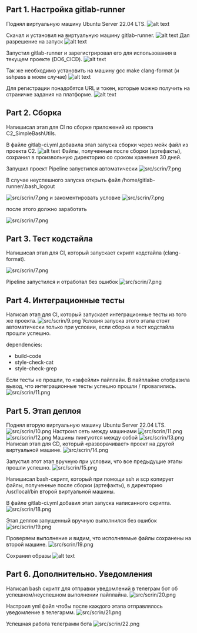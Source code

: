 ## Part 1. Настройка gitlab-runner

Поднял виртуальную машину Ubuntu Server 22.04 LTS.
![alt text](scrin/1.png) 

Скачал и установил на виртуальную машину gitlab-runner.
![alt text](scrin/2.png) 
Дал разрешение на запуск
![alt text](scrin/3.png) 

Запустил gitlab-runner и зарегистрировал его для использования в текущем проекте (DO6_CICD).
![alt text](scrin/4.png)

Так же необходимо установить на машину gcc make clang-format (и sshpass в моем случае)
![alt text](scrin/4.1.png)

Для регистрации понадобятся URL и токен, которые можно получить на страничке задания на платформе.
![alt text](scrin/5.png)

## Part 2. Сборка

Напишисал этап для CI по сборке приложений из проекта C2_SimpleBashUtils.

В файле gitlab-ci.yml добавила этап запуска сборки через мейк файл из проекта C2.
![alt text](scrin/6.png)
Файлы, полученные после сборки (артефакты), сохранил в произвольную директорию со сроком хранения 30 дней.

Запушил проект Pipeline запустился автоматически 
![src/scrin/7.png ](scrin/6.1.png) 

В случае неуспешного запуска открыть файл /home/gitlab-runner/.bash_logout

![src/scrin/7.png ](scrin/6.2.png) 
и закоментировать условие
![src/scrin/7.png ](scrin/6.3.png) 

после этого должно заработать

![src/scrin/7.png ](scrin/6.1.png) 

## Part 3. Тест кодстайла

Напишисал этап для CI, который запускает скрипт кодстайла (clang-format).

![src/scrin/7.png ](scrin/7.png) 

Pipeline запустился и отработал без ошибок
![src/scrin/7.png ](scrin/7.1.png) 

## Part 4. Интеграционные тесты


Написал этап для CI, который запускает  интеграционные тесты из того же проекта.
![src/scrin/9.png](scrin/8.png)
Условия запуска этого этапа стоят автоматически только при условии, если сборка и тест кодстайла прошли успешно.

dependencies:
- build-code
- style-check-cat
- style-check-grep

Если тесты не прошли, то «зафейли» пайплайн.
В пайплайне отобразила вывод, что интеграционные тесты успешно прошли / провалились.
![src/scrin/11.png](scrin/9.png)
## Part 5. Этап деплоя


Поднял вторую виртуальную машину Ubuntu Server 22.04 LTS.
![src/scrin/10.png](scrin/10.png)
Настроил сеть между машинами
![src/scrin/11.png](scrin/11.png)
![src/scrin/12.png](scrin/12.png)
Машины пингуются между собой
![src/scrin/13.png](scrin/13.png)
Написал этап для CD, который «разворачивает» проект на другой виртуальной машине.
![src/scrin/14.png](scrin/14.png)


Запустил этот этап вручную при условии, что все предыдущие этапы прошли успешно.
![src/scrin/15.png](scrin/15.png)



Напишисал bash-скрипт, который при помощи ssh и scp копирует файлы, полученные после сборки (артефакты), в директорию /usr/local/bin второй виртуальной машины.




В файле gitlab-ci.yml добавил этап запуска написанного скрипта.
![src/scrin/18.png](scrin/16.png)

Этап деплоя запущенный вручную выполнился без ошибок
![src/scrin/19.png](scrin/17.png)

Проверяем выполнение и видим, что исполняемые файлы сохранены на второй машине.
![src/scrin/19.png](scrin/18.png)

Сохранил образы
![alt text](scrin/19.png)


## Part 6. Дополнительно. Уведомления

Написал bash скрипт для отправки уведомлений в телеграм бот об успешном/неуспешном выполнении пайплайна.
![src/scrin/20.png](scrin/20.png)

Настроил yml файл чтобы после каждого этапа отправлялось уведомление в телегармм.
![src/scrin/21.png](scrin/21.png)

Успешная работа телеграмм бота
![src/scrin/22.png](scrin/22.png)